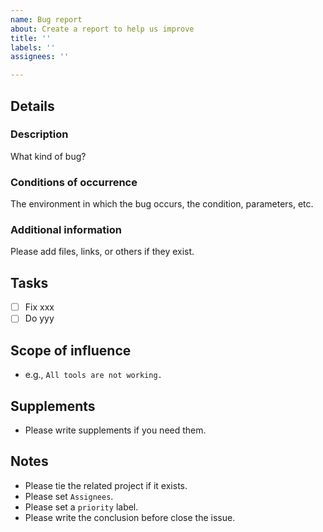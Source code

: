 ```yaml
---
name: Bug report
about: Create a report to help us improve
title: ''
labels: ''
assignees: ''

---
```


## Details
### Description
What kind of bug?

### Conditions of occurrence
The environment in which the bug occurs, the condition, parameters, etc.

### Additional information
Please add files, links, or others if they exist.

## Tasks
- [ ] Fix xxx
- [ ] Do yyy

## Scope of influence
- e.g., `All tools are not working.`

## Supplements
- Please write supplements if you need them.

## Notes
- Please tie the related project if it exists.
- Please set `Assignees`.
- Please set a `priority` label.
- Please write the conclusion before close the issue.
